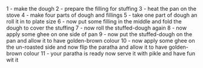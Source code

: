 
1 - make the dough
2 - prepare the filling for stuffing
3 - heat the pan on the stove
4 - make four parts of dough and fillings
5 - take one part of dough an roll it in to plate size
6 - now put some filling in the middle and fold the dough to cover the stuffing
7 - now roll the stuffed-dough again
8 - now apply some ghee on one side of pan 
9 - now put the stuffed-dough on the pan and allow it to have golden-brown colour
10 - now apply some ghee on the un-roasted side and now flip the paratha and allow it to have golden-brown colour
11 - your paratha is ready now serve it with pikle and have fun wit it